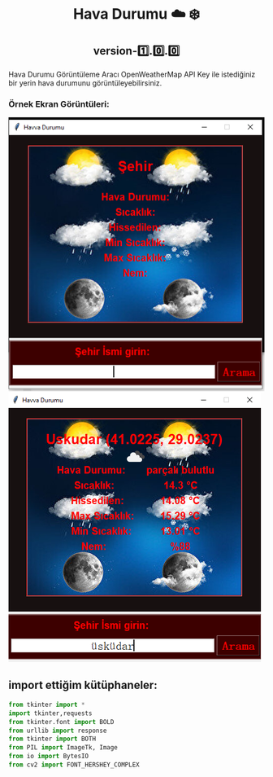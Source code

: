 <h1 align="center">Hava Durumu ☁️ ❄️</h1>
<h2 align="center">version-1️⃣.0️⃣.0️⃣</h2>
 
 Hava Durumu Görüntüleme Aracı
 OpenWeatherMap API Key ile istediğiniz bir yerin hava durumunu görüntüleyebilirsiniz.

### Örnek Ekran Görüntüleri:
![image1](./ss/ss1.PNG) ![image2](./ss/ss2.PNG)

## import ettiğim kütüphaneler: 
```python
from tkinter import *
import tkinter,requests
from tkinter.font import BOLD
from urllib import response
from tkinter import BOTH
from PIL import ImageTk, Image
from io import BytesIO
from cv2 import FONT_HERSHEY_COMPLEX
```
